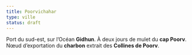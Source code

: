 ```yaml
---
title: Poorvichahar
type: ville
status: draft
---
```


Port du sud-est, sur l’Océan **Gidhun**. À deux jours de mulet du **cap Poorv**.
Nœud d’exportation du **charbon** extrait des **Collines de Poorv**.
